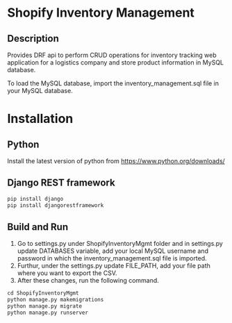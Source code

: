 
# Shopify Inventory Management

## Description

Provides DRF api to perform CRUD operations for inventory tracking web application for a logistics company and store product information in MySQL database.

To load the MySQL database, import the inventory_management.sql file in your MySQL database.

# Installation
## Python
Install the latest version of python from https://www.python.org/downloads/


## Django REST framework

```bash
pip install django
pip install djangorestframework
```



## Build and Run
1. Go to settings.py under ShopifyInventoryMgmt folder and in settings.py update DATABASES variable, add your local MySQL username and password in which the inventory_management.sql file is imported.
2. Furthur, under the settings.py update FILE_PATH, add your file path where you want to export the CSV. 
3. After these changes, run the following command.

```python
cd ShopifyInventoryMgmt
python manage.py makemigrations
python manage.py migrate
python manage.py runserver
```